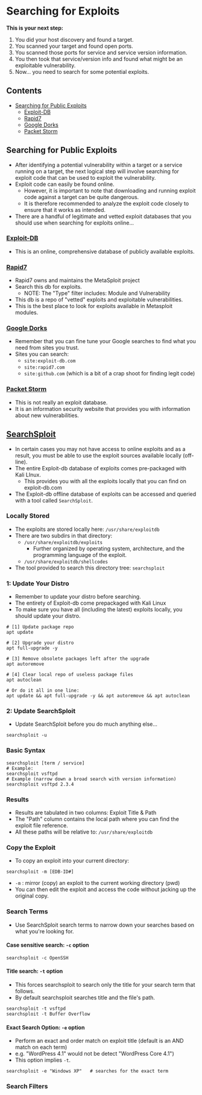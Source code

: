 # Searching for Exploits

**This is your next step:**
1. You did your host discovery and found a target.
2. You scanned your target and found open ports.
3. You scanned those ports for service and service version information.
4. You then took that service/version info and found what might be an exploitable vulnerability.
5. Now... you need to search for some potential exploits.

## Contents
- [Searching for Public Exploits](#searching-for-public-exploits)
  - [Exploit-DB](#exploit-db)
  - [Rapid7](#rapid7)
  - [Google Dorks](#google-dorks)
  - [Packet Storm](#packet-storm)

## Searching for Public Exploits
- After identifying a potential vulnerability within a target or a service running on a target, the next logical step will involve searching for exploit code that can be used to exploit the vulnerability.
- Exploit code can easily be found online.
  - However, it is important to note that downloading and running exploit code against a target can be quite dangerous.
  - It is therefore recommended to analyze the exploit code closely to ensure that it works as intended.
- There are a handful of legitimate and vetted exploit databases that you should use when searching for exploits online...

### [Exploit-DB](https://www.exploit-db.com/)
- This is an online, comprehensive database of publicly available exploits. 

### [Rapid7](https://www.rapid7.com/db/)
- Rapid7 owns and maintains the MetaSploit project
- Search this db for exploits.
  - NOTE: The "Type" filter includes: Module and Vulnerability
- This db is a repo of "vetted" exploits and exploitable vulnerabilities.
- This is the best place to look for exploits available in Metasploit modules.

### [Google Dorks](../01_Recon/recon1_passive.md#google-dorks)
- Remember that you can fine tune your Google searches to find what you need from sites you trust.
- Sites you can search:
  - `site:exploit-db.com`
  - `site:rapid7.com`
  - `site:github.com`  (which is a bit of a crap shoot for finding legit code)

### [Packet Storm](https://packetstormsecurity.com/)
- This is not really an exploit database.
- It is an information security website that provides you with information about new vulnerabilities.

## [SearchSploit](https://www.exploit-db.com/searchsploit)

- In certain cases you may not have access to online exploits and as a result, you must be able to use the exploit sources available locally (off-line).
- The entire Exploit-db database of exploits comes pre-packaged with Kali LInux.
  - This provides you with all the exploits locally that you can find on exploit-db.com
- The Exploit-db offline database of exploits can be accessed and queried with a tool called `SearchSploit`.

### Locally Stored

- The exploits are stored locally here: `/usr/share/exploitdb`
- There are two subdirs in that directory:
  - `/usr/share/exploitdb/exploits`
    - Further organized by operating system, architecture, and the programming language of the exploit.
  - `/usr/share/exploitdb/shellcodes`
- The tool provided to search this directory tree: `searchsploit `

### 1: Update Your Distro

- Remember to update your distro before searching.
- The entirety of Exploit-db come prepackaged with Kali Linux
- To make sure you have all (including the latest) exploits locally, you should update your distro.
```
# [1] Update package repo
apt update

# [2] Upgrade your distro
apt full-upgrade -y

# [3] Remove obsolete packages left after the upgrade 
apt autoremove

# [4] Clear local repo of useless package files
apt autoclean

# Or do it all in one line:
apt update && apt full-upgrade -y && apt autoremove && apt autoclean
```

### 2: Update SearchSploit
- Update SearchSploit before you do much anything else...
```
searchsploit -u
```

### Basic Syntax
```
searchsploit [term / service]
# Example:
searchsploit vsftpd
# Example (narrow down a broad search with version information)
searchsploit vsftpd 2.3.4  
```

### Results
- Results are tabulated in two columns: Exploit Title & Path
- The "Path" column contains the local path where you can find the exploit file reference.
- All these paths will be relative to: `/usr/share/exploitdb`

### Copy the Exploit
- To copy an exploit into your current directory:
```
searchsploit -m [EDB-ID#]
```
- `-m` : mirror (copy) an exploit to the current working directory (pwd)
- You can then edit the exploit and access the code without jacking up the original copy.

### Search Terms
- Use SearchSploit search terms to narrow down your searches based on what you're looking for.

#### Case sensitive search: `-c` option
```
searchsploit -c OpenSSH
```

#### Title search:  `-t` option
  - This forces searchsploit to search only the title for your search term that follows.
  - By default searchsploit searches title and the file's path.
```
searchsploit -t vsftpd
searchsploit -t Buffer Overflow 
```

#### Exact Search Option: `-e` option
  - Perform an exact and order match on exploit title (default is  an AND match on each term)
  - e.g. "WordPress 4.1" would not be detect "WordPress Core 4.1")
  - This option implies `-t`. 
```
searchsploit -e "Windows XP"   # searches for the exact term
```

### Search Filters



